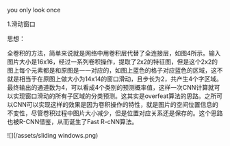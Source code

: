 you only look once

1.滑动窗口

思想：

 全卷积的方法，简单来说就是网络中用卷积层代替了全连接层，如图4所示。输入图片大小是16x16，经过一系列卷积操作，提取了2x2的特征图，但是这个2x2的图上每个元素都是和原图是一一对应的，如图上蓝色的格子对应蓝色的区域，这不就是相当于在原图上做大小为14x14的窗口滑动，且步长为2，共产生4个字区域。最终输出的通道数为4，可以看成4个类别的预测概率值，这样一次CNN计算就可以实现窗口滑动的所有子区域的分类预测。这其实是overfeat算法的思路。之所可以CNN可以实现这样的效果是因为卷积操作的特性，就是图片的空间位置信息的不变性，尽管卷积过程中图片大小减少，但是位置对应关系还是保存的。这个思路也被R-CNN借鉴，从而诞生了Fast R-cNN算法。

![](/assets/sliding windows.png)



